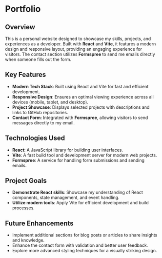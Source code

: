 # Portfolio

## Overview

This is a personal website designed to showcase my skills, projects, and experiences as a developer. Built with **React** and **Vite**, it features a modern design and responsive layout, providing an engaging experience for visitors. The contact section utilizes **Formspree** to send me emails directly when someone fills out the form.

## Key Features

- **Modern Tech Stack**: Built using React and Vite for fast and efficient development.
- **Responsive Design**: Ensures an optimal viewing experience across all devices (mobile, tablet, and desktop).
- **Project Showcase**: Displays selected projects with descriptions and links to GitHub repositories.
- **Contact Form**: Integrated with **Formspree**, allowing visitors to send messages directly to my email.

## Technologies Used

- **React**: A JavaScript library for building user interfaces.
- **Vite**: A fast build tool and development server for modern web projects.
- **Formspree**: A service for handling form submissions and sending emails.

## Project Goals

- **Demonstrate React skills**: Showcase my understanding of React components, state management, and event handling.
- **Utilize modern tools**: Apply Vite for efficient development and build processes.

## Future Enhancements

- Implement additional sections for blog posts or articles to share insights and knowledge.
- Enhance the contact form with validation and better user feedback.
- Explore more advanced styling techniques for a visually striking design.
